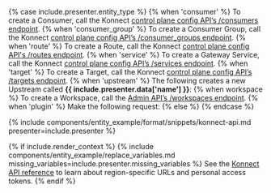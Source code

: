 {% case include.presenter.entity_type %}
{% when 'consumer' %}
  To create a Consumer, call the Konnect [control plane config API’s /consumers endpoint](/api/konnect/control-planes-config/#/operations/create-consumer). 
{% when 'consumer_group' %}
  To create a Consumer Group, call the Konnect [control plane config API’s /consumer_groups endpoint](/api/konnect/control-planes-config/#/operations/create-consumer_group).
{% when 'route' %}
  To create a Route, call the Konnect [control plane config API's /routes endpoint](/api/konnect/control-planes-config/#/operations/create-route).
{% when 'service' %}
  To create a Gateway Service, call the Konnect [control plane config API’s /services endpoint](/api/konnect/control-planes-config/#/operations/create-service).
{% when 'target' %}
  To create a Target, call the Konnect [control plane config API’s /targets endpoint](/api/konnect/control-planes-config/#/operations/create-target-with-upstream). 
{% when 'upstream' %}
  The following creates a new Upstream called **{{ include.presenter.data['name'] }}**:
{% when workspace %}
  To create a Workspace, call the [Admin API’s /workspaces endpoint](/api/gateway/admin-ee/#/operations/create-workspace).
{% when 'plugin' %}
  Make the following request:
{% else %}
{% endcase %}

{% include components/entity_example/format/snippets/konnect-api.md presenter=include.presenter %}

{% if include.render_context %}
{% include components/entity_example/replace_variables.md missing_variables=include.presenter.missing_variables %}
See the <a href="https://docs.konghq.com/konnect/api/">Konnect API reference</a> to learn about region-specific URLs and personal access tokens.
{% endif %}
